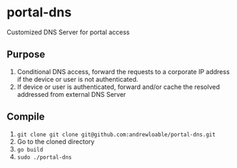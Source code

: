 # portal-dns
Customized DNS Server for portal access

## Purpose
1. Conditional DNS access, forward the requests to a corporate IP address if the device or user is not authenticated.
2. If device or user is authenticated, forward and/or cache the resolved addressed from external DNS Server

## Compile
1. ```git clone git clone git@github.com:andrewloable/portal-dns.git```
2. Go to the cloned directory
3. ```go build```
4. ```sudo ./portal-dns```
